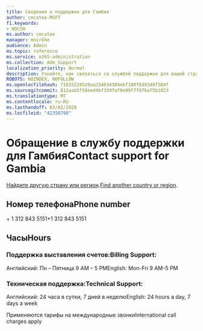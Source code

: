 ```yaml
---
title: Сведения о поддержке для Гамбия
author: cmcatee-MSFT
f1.keywords:
- NOCSH
ms.author: cmcatee
manager: mnirkhe
audience: Admin
ms.topic: reference
ms.service: o365-administration
ms.collection: Adm_Support
localization_priority: Normal
description: Узнайте, как связаться со службой поддержки для вашей страны или региона.
ROBOTS: NOINDEX, NOFOLLOW
ms.openlocfilehash: f1015224528aa254634504ebf180f8d9340f584f
ms.sourcegitcommit: 812aab5f58eed4bf359faf0e99f7f876af5b1023
ms.translationtype: MT
ms.contentlocale: ru-RU
ms.lasthandoff: 03/02/2020
ms.locfileid: "42358790"
---
```

# <a name="contact-support-for-gambia"></a><span data-ttu-id="671ee-103">Обращение в службу поддержки для Гамбия</span><span class="sxs-lookup"><span data-stu-id="671ee-103">Contact support for Gambia</span></span>

<span data-ttu-id="671ee-104">[Найдите другую страну или регион](../contact-support-for-business-products.md).</span><span class="sxs-lookup"><span data-stu-id="671ee-104">[Find another country or region](../contact-support-for-business-products.md).</span></span>

## <a name="phone-number"></a><span data-ttu-id="671ee-105">Номер телефона</span><span class="sxs-lookup"><span data-stu-id="671ee-105">Phone number</span></span>
<span data-ttu-id="671ee-106">+ 1 312 843 5151</span><span class="sxs-lookup"><span data-stu-id="671ee-106">+1 312 843 5151</span></span>

## <a name="hours"></a><span data-ttu-id="671ee-107">Часы</span><span class="sxs-lookup"><span data-stu-id="671ee-107">Hours</span></span>
### <a name="billing-support"></a><span data-ttu-id="671ee-108">Поддержка выставления счетов:</span><span class="sxs-lookup"><span data-stu-id="671ee-108">Billing Support:</span></span>

<span data-ttu-id="671ee-109">Английский: Пн – Пятница 9 AM – 5 PM</span><span class="sxs-lookup"><span data-stu-id="671ee-109">English: Mon-Fri 9 AM-5 PM</span></span>

### <a name="technical-support"></a><span data-ttu-id="671ee-110">Техническая поддержка:</span><span class="sxs-lookup"><span data-stu-id="671ee-110">Technical Support:</span></span>

<span data-ttu-id="671ee-111">Английский: 24 часа в сутки, 7 дней в неделю</span><span class="sxs-lookup"><span data-stu-id="671ee-111">English: 24 hours a day, 7 days a week</span></span>

<span data-ttu-id="671ee-112">Применяются тарифы на международные звонки</span><span class="sxs-lookup"><span data-stu-id="671ee-112">International call charges apply</span></span>

